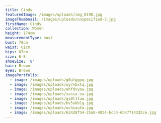 ```yaml
---
title: Cindy
featuredImage: /images/uploads/img_0198.jpg
imageThumbnail: /images/uploads/unspecified-3.jpg
firstName: Cindy
collection: Women
height: 174cm
measurementType: bust
bust: 78cm
waist: 61cm
hips: 87cm
size: 6-8
shoeSize: '8'
hair: Brown
eyes: Brown
imagePortfolio:
  - image: /images/uploads/g0afggpq.jpg
  - image: /images/uploads/wy7nbxtq.jpg
  - image: /images/uploads/ehfdvyow.jpg
  - image: /images/uploads/sassa_ea.jpg
  - image: /images/uploads/qi0l1tuw.jpg
  - image: /images/uploads/bv5ukb1g.jpg
  - image: /images/uploads/wchiautw.jpg
  - image: /images/uploads/62428f54-25a8-4034-bcc4-6b4771433bce.jpg
---
```


